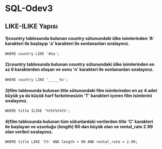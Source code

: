 # SQL-Odev3
## LIKE-ILIKE Yapısı



####  1)country tablosunda bulunan country sütunundaki ülke isimlerinden 'A' karakteri ile başlayıp 'a' karakteri ile sonlananları sıralayınız.

```SELECT * FROM country
WHERE country LIKE 'A%a';
```


#### 2)country tablosunda bulunan country sütunundaki ülke isimlerinden en az 6 karakterden oluşan ve sonu 'n' karakteri ile sonlananları sıralayınız.

```SELECT * FROM country
WHERE country LIKE '_____%n';
```

#### 3)film tablosunda bulunan title sütunundaki film isimlerinden en az 4 adet büyük ya da küçük harf farketmesizin 'T' karakteri içeren film isimlerini sıralayınız.

```SELECT * FROM film
WHERE title ILIKE '%t%t%t%t%';
```

#### 4)film tablosunda bulunan tüm sütunlardaki verilerden title 'C' karakteri ile başlayan ve uzunluğu (length) 90 dan büyük olan ve rental_rate 2.99 olan verileri sıralayınız.

```SELECT * FROM film
WHERE title LIKE 'C%' AND length > 90 AND rental_rate = 2.99;
```
